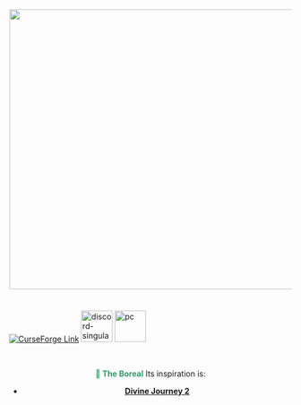<p>&nbsp;</p>
<p><img style="display: block; margin-left: auto; margin-right: auto;" src="https://cdn.discordapp.com/attachments/1134655127446360174/1174333485595492443/Sla2.png" width="1500" height="500" /><span style="font-size: 1.2rem;">&nbsp;</span></p>
<p><a href="https://legacy.curseforge.com/minecraft/modpacks/the-boreal-expert/" rel="nofollow"><img src="https://cdn.jsdelivr.net/npm/@intergrav/devins-badges@3/assets/cozy/available/curseforge_vector.svg" alt="CurseForge Link" /></a> <a href="https://discord.gg/BFgN58tG6c" rel="nofollow"><img src="https://cdn.jsdelivr.net/npm/@intergrav/devins-badges@3/assets/cozy/social/discord-singular_vector.svg" alt="discord-singular" height="56" /></a> <a href="https://github.com/CJMancini/The-Boreal-Expert/releases"><img src="https://cdn.jsdelivr.net/npm/@intergrav/devins-badges@3/assets/cozy/supported/pc_vector.svg" alt="pc" height="56" /></a></p>
<p>&nbsp;</p>
<p style="text-align: center;"><span style="font-size: 14px;"><strong><span style="color: #339966;">🦕 The Boreal</span></strong> Its inspiration is:</span></p>
<ul>
<li style="text-align: center;"><span style="font-size: 14px;"><a href="https://www.curseforge.com/minecraft/modpacks/divine-journey-2" target="_blank" rel="noopener noreferrer"><span style="text-decoration: underline;"><strong>Divine Journey 2</strong></span></a></span></li>
<p>&nbsp;</p>